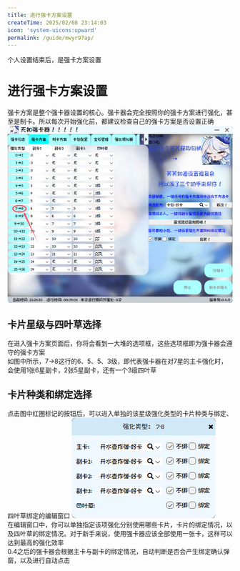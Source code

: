 ```yaml
---
title: 进行强卡方案设置
createTime: 2025/02/08 23:14:03
icon: 'system-uicons:upward'
permalink: /guide/mwyr97ap/
---
```

个人设置结束后，是强卡方案设置
# 进行强卡方案设置
强卡方案是整个强卡器设置的核心。强卡器会完全按照你的强卡方案进行强化，甚至是制卡。所以每次开始强化前，都建议检查自己的强卡方案是否设置正确
![强卡方案](/image/强卡方案.png)
## 卡片星级与四叶草选择
在进入强卡方案页面后，你将会看到一大堆的选项框，这些选项框即为强卡器会遵守的强卡方案  
如图中所示，7→8这行的6、5、5、3级，即代表强卡器在对7星的主卡强化时，会使用1张6星副卡，2张5星副卡，还有一个3级四叶草
## 卡片种类和绑定选择
点击图中红圈标记的按钮后，可以进入单独的该星级强化类型的卡片种类与绑定、四叶草绑定的编辑窗口
![编辑窗口](/image/编辑窗口.png)  
在编辑窗口中，你可以单独指定该项强化分别使用哪些卡片，卡片的绑定情况，以及四叶草的绑定情况。对于新手来说，使用强卡器应该全部使用一张卡，这样可以达到最高的强化效率  
0.4之后的强卡器会根据主卡与副卡的绑定情况，自动判断是否会产生绑定确认弹窗，以及进行自动点击
